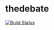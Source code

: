 thedebate
=========

[![Build Status](https://travis-ci.org/marclitchfield/thedebate.svg?branch=master)](https://travis-ci.org/marclitchfield/thedebate)
